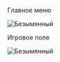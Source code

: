 
Главное меню

![Безымянный](https://user-images.githubusercontent.com/87616197/160588371-2007fa1c-f896-4443-9975-a8716617d159.png)

Игровое поле

![Безымянный](https://user-images.githubusercontent.com/87616197/160588853-f1eaa895-fed1-430c-949f-61042334edb6.png)

